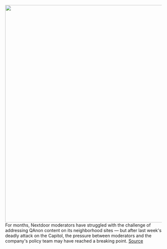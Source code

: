 <img src='https://cdn.vox-cdn.com/thumbor/JTaXabgJSqizdqOnH7XBU6ji-b0=/0x0:5739x3826/1200x800/filters:focal(2583x659:3501x1577)/cdn.vox-cdn.com/uploads/chorus_image/image/68662742/1208432853.jpg.0.jpg' width='700px' /><br/>
For months, Nextdoor moderators have struggled with the challenge of addressing QAnon content on its neighborhood sites — but after last week's deadly attack on the Capitol, the pressure between moderators and the company's policy team may have reached a breaking point.
<a href='https://www.theverge.com/2021/1/13/22229236/nextdoor-moderators-qanon-content-policy-rules'> Source <a/>
